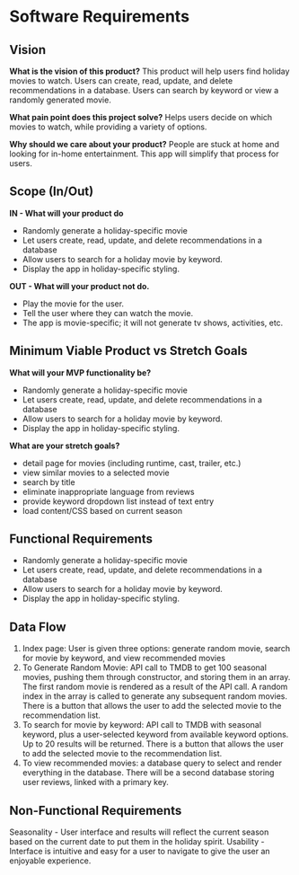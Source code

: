 # Software Requirements

## Vision
**What is the vision of this product?**
This product will help users find holiday movies to watch. Users can create, read, update, and delete recommendations in a database. Users can search by keyword or view a randomly generated movie. 

**What pain point does this project solve?**
Helps users decide on which movies to watch, while providing a variety of options. 

**Why should we care about your product?**
People are stuck at home and looking for in-home entertainment. This app will simplify that process for users. 

## Scope (In/Out)
**IN - What will your product do** 
- Randomly generate a holiday-specific movie
- Let users create, read, update, and delete recommendations in a database
- Allow users to search for a holiday movie by keyword.
- Display the app in holiday-specific styling.

**OUT - What will your product not do.**
- Play the movie for the user.
- Tell the user where they can watch the movie.
- The app is movie-specific; it will not generate tv shows, activities, etc. 

## Minimum Viable Product vs Stretch Goals
**What will your MVP functionality be?**
- Randomly generate a holiday-specific movie
- Let users create, read, update, and delete recommendations in a database
- Allow users to search for a holiday movie by keyword.
- Display the app in holiday-specific styling.

**What are your stretch goals?**
- detail page for movies (including runtime, cast, trailer, etc.)
- view similar movies to a selected movie
- search by title
- eliminate inappropriate language from reviews
- provide keyword dropdown list instead of text entry
- load content/CSS based on current season

## Functional Requirements
- Randomly generate a holiday-specific movie
- Let users create, read, update, and delete recommendations in a database
- Allow users to search for a holiday movie by keyword.
- Display the app in holiday-specific styling.

## Data Flow
1. Index page: User is given three options: generate random movie, search for movie by keyword, and view recommended movies
  1. To Generate Random Movie: API call to TMDB to get 100 seasonal movies, pushing them through constructor, and storing them in an array. The first random movie is rendered as a result of the API call. A random index in the array is called to generate any subsequent random movies. There is a button that allows the user to add the selected movie to the recommendation list. 
  1. To search for movie by keyword: API call to TMDB with seasonal keyword, plus a user-selected keyword from available keyword options. Up to 20 results will be returned. There is a button that allows the user to add the selected movie to the recommendation list.
  1. To view recommended movies: a database query to select and render everything in the database. There will be a second database storing user reviews, linked with a primary key. 

## Non-Functional Requirements
Seasonality - User interface and results will reflect the current season based on the current date to put them in the holiday spirit. 
Usability - Interface is intuitive and easy for a user to navigate to give the user an enjoyable experience. 